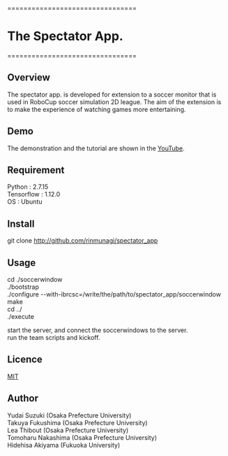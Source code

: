 ================================

#  __The Spectator App.__

================================

## Overview  
The spectator app. is developed for extension to a soccer monitor that is used in RoboCup soccer simulation 2D league. 
The aim of the extension is to make the experience of watching games more entertaining. 

## Demo
The demonstration and the tutorial are shown in the [YouTube](https://youtu.be/XFsRj6JVx_E).

## Requirement
Python : 2.7.15  
Tensorflow : 1.12.0  
OS : Ubuntu 

## Install
git clone http://github.com/rinmunagi/spectator_app

## Usage
cd ./soccerwindow  
./bootstrap  
./configure --with-ibrcsc=/write/the/path/to/spectator_app/soccerwindow  
make  
cd ../  
./execute  

start the server, and connect the soccerwindows to the server.  
run the team scripts and kickoff.  

## Licence

[MIT](https://github.com/rinmunagi/spectator_app/LICENCE)


## Author
Yudai Suzuki (Osaka Prefecture University)  
Takuya Fukushima (Osaka Prefecture University)  
Lea Thibout (Osaka Prefecture University)  
Tomoharu Nakashima (Osaka Prefecture University)  
Hidehisa Akiyama (Fukuoka University)  

